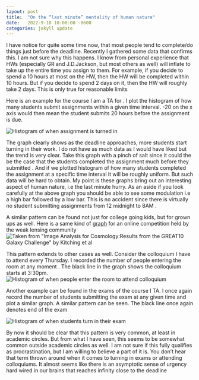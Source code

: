 ```yaml
---
layout: post
title:  "On the “last minute” mentality of human nature"
date:   2022-9-10 10:00:00 -0600
categories: jekyll update
---
```

I have notice for quite some time now, that most people tend to complete/do things just before the deadline. Recently I gathered some data that confirms this. I am not sure why this happens. I know from personal experience that HWs (especially GR and J.D.Jackson, but most others as well) will inflate to take up the entire time you assign to them. For example, if you decide to spend a 10 hours at most on the HW, then the HW will be completed within 10 hours. But if you decide to spend 2 days on it, then the HW will roughly take 2 days. This is only true for reasonable limits 

Here is an example for the course I am a TA for . I plot the histogram of how many students submit assignments within a given time interval. -20 on the x axis would then mean the student submits 20 hours before the assignment is due. 

![Histogram of when assignment is turned in]({{site.url}}{{site.baseurl}}/images/last_minute_imgs/assignment.png)

The graph clearly shows as the deadline approaches, more students start turning in their work. I do not have as much data as I would have liked but the trend is very clear. Take this graph with a pinch of salt since it could the be the case that the students completed the assignment much before they submitted . And if we plotted histogram of how many students completed the assignment at a specific time interval it will be roughly uniform. But such data will be hard to obtain. My point is these graphs bring out an interesting aspect of human nature, i.e the last minute hurry. As an aside if you look carefully at the above graph you  should be able to see some modulation i.e a high bar followed by a low bar. This is no accident since there is virtually no student submitting assignments from 12 midnight to 8AM . 

A similar pattern can be found not just for college going kids, but for grown ups as well. Here is a same kind of [graph](https://arxiv.org/pdf/1202.5254.pdf) for an online competition held by the weak lensing community 
![Taken from "Image Analysis for Cosmology:Results from the GREAT10 Galaxy Challenge" by Kitching et al]({{site.url}}{{site.baseurl}}/images/last_minute_imgs/great_challenge.png)

This pattern extends to other cases as well. Consider the colloquium I have to attend every Thursday. I recorded the number of people entering the room at any moment . The black line in the graph shows the colloquium starts at 3:30pm. 
![Histogram of when people enter the room to attend colloquium]({{site.url}}{{site.baseurl}}/images/last_minute_imgs/coll24Mar22.png)


Another example can be found in the exams of the course I TA. I once again record the number of students submitting the exam at any given time and plot a similar graph. A similar pattern can be seen. The black line once again denotes end of the exam 

![Histogram of when students turn in their exam]({{site.url}}{{site.baseurl}}/images/last_minute_imgs/exams.png)

By now it should be clear that this pattern is very common, at least in academic circles. But from what I have seen, this seems to be somewhat common outside academic circles as well. I am not sure if this fully qualifies as procrastination, but I am willing to believe a part of it is. You don’t hear that term thrown around when it comes to turning in exams or attending colloquiums. It almost seems like there is an asymptotic sense of urgency hard wired in our brains that reaches infinity close to the deadline





